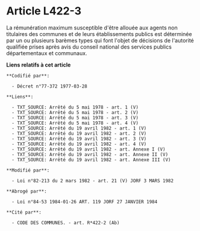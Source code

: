 # Article L422-3

La rémunération maximum susceptible d'être allouée aux agents non titulaires des communes et de leurs établissements publics
est déterminée par un ou plusieurs barèmes types qui font l'objet de décisions de l'autorité qualifiée prises après avis du
conseil national des services publics départementaux et communaux.

**Liens relatifs à cet article**

	**Codifié par**:

	  - Décret n°77-372 1977-03-28

	**Liens**:

	  - TXT_SOURCE: Arrêté du 5 mai 1978 - art. 1 (V)
	  - TXT_SOURCE: Arrêté du 5 mai 1978 - art. 2 (V)
	  - TXT_SOURCE: Arrêté du 5 mai 1978 - art. 3 (V)
	  - TXT_SOURCE: Arrêté du 5 mai 1978 - art. 4 (V)
	  - TXT_SOURCE: Arrêté du 19 avril 1982 - art. 1 (V)
	  - TXT_SOURCE: Arrêté du 19 avril 1982 - art. 2 (V)
	  - TXT_SOURCE: Arrêté du 19 avril 1982 - art. 3 (V)
	  - TXT_SOURCE: Arrêté du 19 avril 1982 - art. 4 (V)
	  - TXT_SOURCE: Arrêté du 19 avril 1982 - art. Annexe I (V)
	  - TXT_SOURCE: Arrêté du 19 avril 1982 - art. Annexe II (V)
	  - TXT_SOURCE: Arrêté du 19 avril 1982 - art. Annexe III (V)

	**Modifié par**:

	  - Loi n°82-213 du 2 mars 1982 - art. 21 (V) JORF 3 MARS 1982

	**Abrogé par**:

	  - Loi n°84-53 1984-01-26 ART. 119 JORF 27 JANVIER 1984

	**Cité par**:

	  - CODE DES COMMUNES. - art. R*422-2 (Ab)
